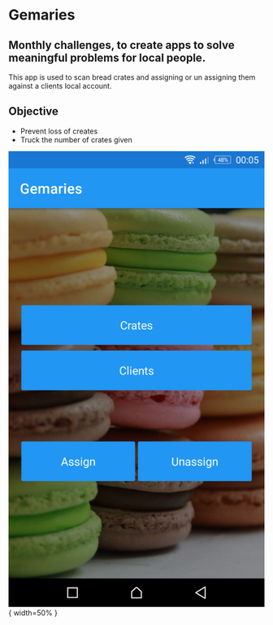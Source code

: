 # Gemaries

## Monthly challenges, to create apps to solve meaningful problems for local people.

This app is used to scan bread crates and assigning or un assigning them against a clients local account.

## Objective

- Prevent loss of creates
- Truck the number of crates given

![drawing](images/image1.png?raw=true){ width=50% }